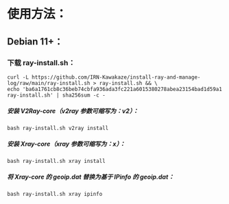 # 使用方法：

## Debian 11+：

### 下载 ray-install.sh：

```
curl -L https://github.com/IRN-Kawakaze/install-ray-and-manage-log/raw/main/ray-install.sh > ray-install.sh && \
echo 'ba6a1761cb8c36beb74cbfa936ada3fc221a6015380278abea23154bad1d59a1  ray-install.sh' | sha256sum -c -
```

##### 安装 V2Ray-core（v2ray 参数可缩写为：v2）：
```
bash ray-install.sh v2ray install
```

##### 安装 Xray-core（xray 参数可缩写为：x）：
```
bash ray-install.sh xray install
```

##### 将 Xray-core 的 geoip.dat 替换为基于 IPinfo 的 geoip.dat：
```
bash ray-install.sh xray ipinfo
```

